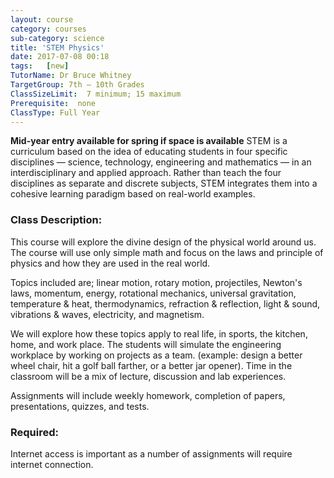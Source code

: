```yaml
---
layout: course
category: courses
sub-category: science
title: 'STEM Physics'
date: 2017-07-08 00:18
tags:   [new]
TutorName: Dr Bruce Whitney
TargetGroup: 7th – 10th Grades
ClassSizeLimit:  7 minimum; 15 maximumPrerequisite:  noneClassType: Full Year
---
```


**Mid-year entry available for spring if space is available**
STEM is a curriculum based on the idea of educating students in four specific disciplines — science, technology, engineering and mathematics — in an interdisciplinary and applied approach. Rather than teach the four disciplines as separate and discrete subjects, STEM integrates them into a cohesive learning paradigm based on real-world examples.### Class Description:This course will explore the divine design of the physical world around us. The course will use only simple math and focus on the laws and principle of physics and how they are used in the real world.Topics included are; linear motion, rotary motion, projectiles, Newton's laws, momentum, energy, rotational mechanics, universal gravitation, temperature & heat, thermodynamics, refraction & reflection, light & sound, vibrations & waves, electricity, and magnetism.We will explore how these topics apply to real life, in sports, the kitchen, home, and work place. The students will simulate the engineering workplace by working on projects as a team. (example: design a better wheel chair, hit a golf ball farther, or a better jar opener). Time in the classroom will be a mix of lecture, discussion and lab experiences.Assignments will include weekly homework, completion of papers, presentations, quizzes, and tests.### Required: 
Internet access is important as a number of assignments will require internet connection.